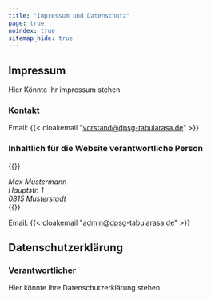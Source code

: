 ```yaml
---
title: "Impressum und Datenschutz"
page: true
noindex: true
sitemap_hide: true
---
```


## Impressum

Hier Könnte ihr impressum stehen

### Kontakt

Email: {{< cloakemail "vorstand@dpsg-tabularasa.de" >}}

### Inhaltlich für die Website verantwortliche Person

{{<cloak>}}
<address>
Max Mustermann <br>
Hauptstr. 1 <br>
0815 Musterstadt
</address>
{{</cloak>}}

Email: {{< cloakemail "admin@dpsg-tabularasa.de" >}}

## Datenschutzerklärung

### Verantwortlicher

Hier könnte ihre Datenschutzerklärung stehen